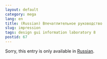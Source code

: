 ```yaml
---
layout: default
category: mega
lang: en
title: (Russian) Впечатлительное руководство
slug: impression
tags: design gui information laboratory 8 
postid: 67
---
```

<p>Sorry, this entry is only available in <a href="http://mega.genn.org/export/getposts.php">Russian</a>.</p>